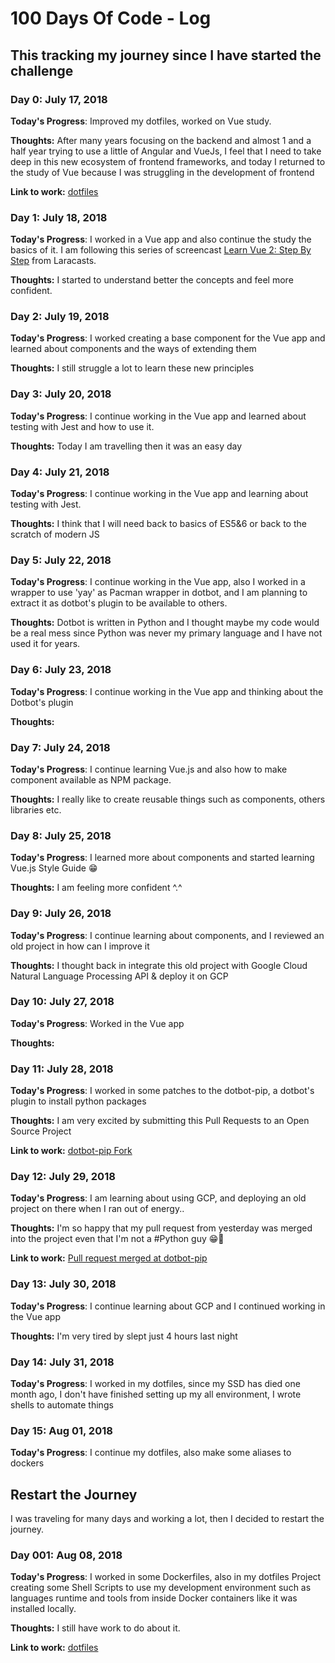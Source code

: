 # 100 Days Of Code - Log

## This tracking my journey since I have started the challenge

### Day 0: July 17, 2018

**Today's Progress**: Improved my dotfiles, worked on Vue study.

**Thoughts:** After many years focusing on the backend and almost 1 and a half year trying to use a little of Angular and VueJs, I feel that I need to take deep in this new ecosystem of frontend frameworks, and today I returned to the study of Vue because I was struggling in the development of frontend

**Link to work:** [dotfiles](https://github.com/davibusanello/dotfiles)

### Day 1: July 18, 2018

**Today's Progress**: I worked in a Vue app and also continue the study the basics of it. I am following this series of screencast [Learn Vue 2: Step By Step](https://laracasts.com/series/learn-vue-2-step-by-step/) from Laracasts.

**Thoughts:** I started to understand better the concepts and feel more confident.

### Day 2: July 19, 2018

**Today's Progress**: I worked creating a base component for the Vue app and learned about components and the ways of extending them

**Thoughts:** I still struggle a lot to learn these new principles

### Day 3: July 20, 2018

**Today's Progress**: I continue working in the Vue app and learned about testing with Jest and how to use it.

**Thoughts:** Today I am travelling then it was an easy day

### Day 4: July 21, 2018

**Today's Progress**: I continue working in the Vue app and learning about testing with Jest.

**Thoughts:** I think that I will need back to basics of ES5&6 or back to the scratch of modern JS

### Day 5: July 22, 2018

**Today's Progress**: I continue working in the Vue app, also I worked in a wrapper to use 'yay' as Pacman wrapper in dotbot, and I am planning to extract it as dotbot's plugin to be available to others.

**Thoughts:** Dotbot is written in Python and I thought maybe my code would be a real mess since Python was never my primary language and I have not used it for years.

### Day 6: July 23, 2018

**Today's Progress**: I continue working in the Vue app and thinking about the Dotbot's plugin

**Thoughts:**

### Day 7: July 24, 2018

**Today's Progress**: I continue learning Vue.js and also how to make component available as NPM package.

**Thoughts:** I really like to create reusable things such as components, others libraries etc.

### Day 8: July 25, 2018

**Today's Progress**: I learned more about components and started learning Vue.js Style Guide 😁

**Thoughts:** I am feeling more confident ^.^

### Day 9: July 26, 2018

**Today's Progress**: I continue learning about components, and I reviewed an old project in how can I improve it

**Thoughts:** I thought back in integrate this old project with Google Cloud Natural Language Processing API & deploy it on GCP

### Day 10: July 27, 2018

**Today's Progress**: Worked in the Vue app

**Thoughts:**

### Day 11: July 28, 2018

**Today's Progress**: I worked in some patches to the dotbot-pip, a dotbot's plugin to install python packages

**Thoughts:** I am very excited by submitting this Pull Requests to an Open Source Project

**Link to work:** [dotbot-pip Fork](https://github.com/davibusanello/dotbot-pip)

### Day 12: July 29, 2018

**Today's Progress**: I am learning about using GCP, and deploying an old project on there when I ran out of energy..

**Thoughts:** I'm so happy that my pull request from yesterday was merged into the project even that I'm not a #Python guy 😁🚀

**Link to work:** [Pull request merged at dotbot-pip](https://github.com/sobolevn/dotbot-pip/pull/2)

### Day 13: July 30, 2018

**Today's Progress**: I continue learning about GCP and I continued working in the Vue app

**Thoughts:** I'm very tired by slept just 4 hours last night

### Day 14: July 31, 2018

**Today's Progress**: I worked in my dotfiles, since my SSD has died one month ago, I don't have finished setting up my all environment,
I wrote shells to automate things

### Day 15: Aug 01, 2018

**Today's Progress**: I continue my dotfiles, also make some aliases to dockers

## Restart the Journey

I was traveling for many days and working a lot, then I decided to restart the journey.

### Day 001: Aug 08, 2018

**Today's Progress**: I worked in some Dockerfiles, also in my dotfiles Project creating some Shell Scripts to use my development environment such as languages runtime and tools from inside Docker containers like it was installed locally.

**Thoughts:** I still have work to do about it.

**Link to work:** [dotfiles](https://github.com/davibusanello/dotfiles)